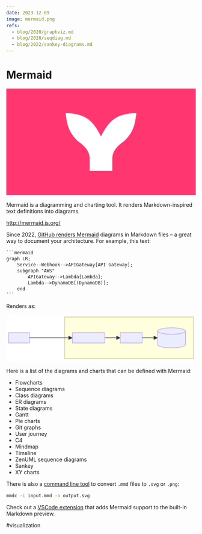 ```yaml
---
date: 2023-12-09
image: mermaid.png
refs:
  - blog/2020/graphviz.md
  - blog/2020/seqdiag.md
  - blog/2022/sankey-diagrams.md
---
```


# Mermaid

![Mermaid](mermaid.png)

Mermaid is a diagramming and charting tool.
It renders Markdown-inspired text definitions into diagrams.

http://mermaid.js.org/

Since 2022, [GitHub renders Mermaid](https://github.blog/2022-02-14-include-diagrams-markdown-files-mermaid/) diagrams in Markdown files – a great way to document your architecture. For example, this text:
<br>

    ```mermaid
    graph LR;
        Service--Webhook-->APIGateway[API Gateway];
        subgraph "AWS"
            APIGateway-->Lambda[Lambda];
            Lambda-->DynamoDB[(DynamoDB)];
        end
    ```

Renders as:

![Mermaid example](./mermaid.svg)

Here is a list of the diagrams and charts that can be defined with Mermaid:

* Flowcharts
* Sequence diagrams
* Class diagrams
* ER diagrams
* State diagrams
* Gantt
* Pie charts
* Git graphs
* User journey
* C4
* Mindmap
* Timeline
* ZenUML sequence diagrams
* Sankey
* XY charts

There is also a [command line tool](https://github.com/mermaid-js/mermaid-cli)
to convert `.mmd` files to `.svg` or `.png`:

```bash
mmdc -i input.mmd -o output.svg
```

Check out a [VSCode extension](https://marketplace.visualstudio.com/items?itemName=bierner.markdown-mermaid) that adds Mermaid support to the built-in Markdown preview.

#visualization
